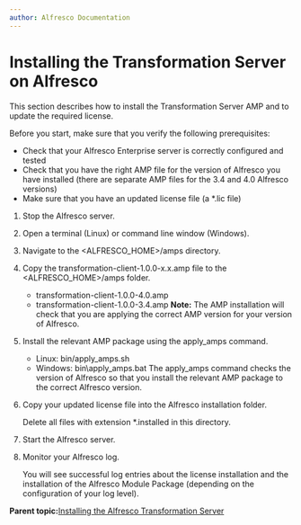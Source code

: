 ```yaml
---
author: Alfresco Documentation
---
```


# Installing the Transformation Server on Alfresco

This section describes how to install the Transformation Server AMP and to update the required license.

Before you start, make sure that you verify the following prerequisites:

-   Check that your Alfresco Enterprise server is correctly configured and tested
-   Check that you have the right AMP file for the version of Alfresco you have installed \(there are separate AMP files for the 3.4 and 4.0 Alfresco versions\)
-   Make sure that you have an updated license file \(a \*.lic file\)

1.  Stop the Alfresco server.

2.  Open a terminal \(Linux\) or command line window \(Windows\).

3.  Navigate to the <ALFRESCO\_HOME\>/amps directory.

4.  Copy the transformation-client-1.0.0-x.x.amp file to the <ALFRESCO\_HOME\>/amps folder.

    -   transformation-client-1.0.0-4.0.amp
    -   transformation-client-1.0.0-3.4.amp
    **Note:** The AMP installation will check that you are applying the correct AMP version for your version of Alfresco.

5.  Install the relevant AMP package using the apply\_amps command.

    -   Linux: bin/apply\_amps.sh
    -   Windows: bin\\apply\_amps.bat
    The apply\_amps command checks the version of Alfresco so that you install the relevant AMP package to the correct Alfresco version.

6.  Copy your updated license file into the Alfresco installation folder. 

    Delete all files with extension \*.installed in this directory.    

7.  Start the Alfresco server.

8.  Monitor your Alfresco log. 

    You will see successful log entries about the license installation and the installation of the Alfresco Module Package \(depending on the configuration of your log level\).


**Parent topic:**[Installing the Alfresco Transformation Server](../concepts/transerv-installing.md)

